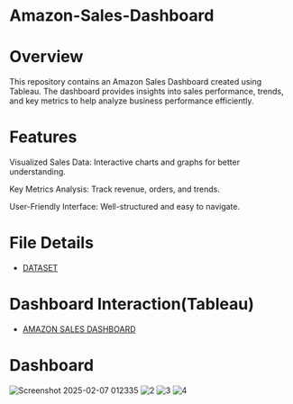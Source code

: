 # Amazon-Sales-Dashboard
# Overview

This repository contains an Amazon Sales Dashboard created using Tableau. The dashboard provides insights into sales performance, trends, and key metrics to help analyze business performance efficiently.

# Features

Visualized Sales Data: Interactive charts and graphs for better understanding.

Key Metrics Analysis: Track revenue, orders, and trends.

User-Friendly Interface: Well-structured and easy to navigate.

# File Details
- <a href="https://github.com/Anwayarath023/Amazon-Sales-Dashboard/blob/main/Amazon%20Sales%20data_Amazon%20Sales%20data.csv">DATASET</a>

# Dashboard Interaction(Tableau)
- <a href="https://public.tableau.com/app/profile/anwaya.rath/viz/AmazonSalesDashboard_17388695333290/Dashboard4?publish=yes">AMAZON SALES DASHBOARD</a>

# Dashboard
![Screenshot 2025-02-07 012335](https://github.com/user-attachments/assets/2b0c99c7-7ed9-48e9-9693-95d28596bedc)
![2](https://github.com/user-attachments/assets/e4cbfa6d-4352-4c28-b3e0-096537f7a21f)
![3](https://github.com/user-attachments/assets/fad19689-34ad-4462-8e84-d72b47e46d76)
![4](https://github.com/user-attachments/assets/74797906-ea3c-4e80-8a26-533c238ea05a)
